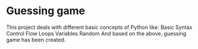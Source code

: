 # Guessing game

This project deals with different basic concepts of Python like:
Basic Syntax
Control Flow
Loops
Variables
Random
And based on the above, guessing game has been created.
